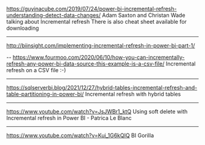 https://guyinacube.com/2019/07/24/power-bi-incremental-refresh-understanding-detect-data-changes/
Adam Saxton and Christan Wade talking about Incremental refresh
There is also cheat sheet available for downloading

---
http://biinsight.com/implementing-incremental-refresh-in-power-bi-part-1/

--
https://www.fourmoo.com/2020/06/10/how-you-can-incrementally-refresh-any-power-bi-data-source-this-example-is-a-csv-file/
Incremental refresh on a CSV file :-) 

---
https://sqlserverbi.blog/2021/12/27/hybrid-tables-incremental-refresh-and-table-partitioning-in-power-bi/
Incremental refresh with hybrid tables

---
https://www.youtube.com/watch?v=JsJWBr1_ktQ
Using soft delete with Incremental refresh in Power BI - Patrica Le Blanc

---
https://www.youtube.com/watch?v=Kui_1G6kQIQ
BI Gorilla